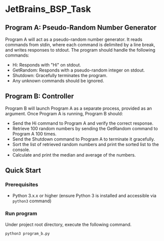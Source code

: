 # JetBrains_BSP_Task

## Program A: Pseudo-Random Number Generator

Program A will act as a pseudo-random number generator. It reads commands from stdin, where each command is delimited by a line break, and writes responses to stdout. The program should handle the following commands:

- Hi: Responds with "Hi" on stdout.
- GetRandom: Responds with a pseudo-random integer on stdout.
- Shutdown: Gracefully terminates the program.
- Any unknown commands should be ignored.

## Program B: Controller

Program B will launch Program A as a separate process, provided as an argument. Once Program A is running, Program B should:

- Send the Hi command to Program A and verify the correct response.
- Retrieve 100 random numbers by sending the GetRandom command to Program A 100 times.
- Send the Shutdown command to Program A to terminate it gracefully.
- Sort the list of retrieved random numbers and print the sorted list to the console.
- Calculate and print the median and average of the numbers.

## Quick Start

### Prerequisites

- Python 3.x.x or higher (ensure Python 3 is installed and accessible via `python3` command)

### Run program

Under project root directory, execute the following command.

```bash
python3 program_b.py
```
